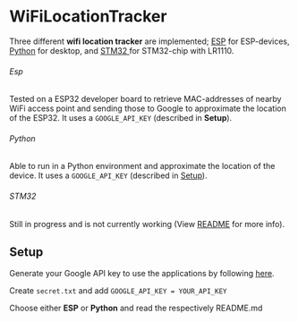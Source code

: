 # WiFiLocationTracker

Three different **wifi location tracker** are implemented; [ESP](esp/README.md) for ESP-devices, [Python](python/README.md) for desktop, and [STM32 ](stm32/README.md)for STM32-chip with LR1110.

###### Esp

Tested on a ESP32 developer board to retrieve MAC-addresses of nearby WiFi access point and sending those to Google to approximate the location of the ESP32. It uses a `GOOGLE_API_KEY` (described in **Setup**).

###### Python

Able to run in a Python environment and approximate the location of the device. It uses a `GOOGLE_API_KEY` (described in [Setup](#setup)).

###### STM32

Still in progress and is not currently working (View [README](stm32/README.md) for more info).

## Setup

Generate your Google API key to use the applications by following [here](https://developers.google.com/maps/documentation/geolocation/get-api-key).

Create `secret.txt` and add `GOOGLE_API_KEY = YOUR_API_KEY`

Choose either **ESP** or **Python** and read the respectively README.md
